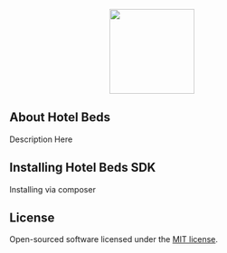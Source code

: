 <p align="center"><img src="http://media-s3-us-east-1.ceros.com/hotelbeds-group/images/2016/07/18/48bc15ea76277ce702db5e8667b58fba/logo-hb.png" width="150px"></p>

## About Hotel Beds

Description Here

## Installing Hotel Beds SDK

Installing via composer

## License

Open-sourced software licensed under the [MIT license](http://opensource.org/licenses/MIT).
